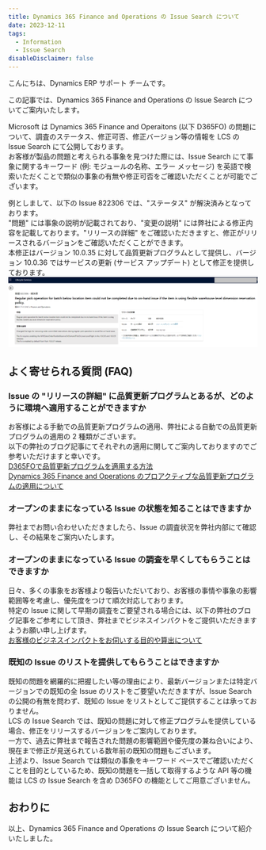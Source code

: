 ```yaml
---
title: Dynamics 365 Finance and Operations の Issue Search について
date: 2023-12-11
tags:
  - Information
  - Issue Search
disableDisclaimer: false
---
```


こんにちは、Dynamics ERP サポート チームです。

この記事では、Dynamics 365 Finance and Operations の Issue Search についてご案内いたします。
<!-- more -->


Microsoft は Dynamics 365 Finance and Operaitons (以下 D365FO) の問題について、調査のステータス、修正可否、修正バージョン等の情報を LCS の Issue Search にて公開しております。  
お客様が製品の問題と考えられる事象を見つけた際には、Issue Search にて事象に関するキーワード (例: モジュールの名称、エラー メッセージ) を英語で検索いただくことで類似の事象の有無や修正可否をご確認いただくことが可能でございます。  

例としまして、以下の Issue 822306 では、"ステータス" が解決済みとなっております。  
"問題" には事象の説明が記載されており、"変更の説明" には弊社による修正内容を記載しております。"リリースの詳細" をご確認いただきますと、修正がリリースされるバージョンをご確認いただくことができます。  
本修正はバージョン 10.0.35 に対して品質更新プログラムとして提供し、バージョン 10.0.36 ではサービスの更新 (サービス アップデート) として修正を提供しております。  
    ![](./what-is-issue-search-in-lcs/issue2.png)  

## よく寄せられる質問 (FAQ)
### Issue の "リリースの詳細" に品質更新プログラムとあるが、どのように環境へ適用することができますか
お客様による手動での品質更新プログラムの適用、弊社による自動での品質更新プログラムの適用の 2 種類がございます。  
以下の弊社のブログ記事にてそれぞれの適用に関してご案内しておりますのでご参考いただけますと幸いです。  
[D365FOで品質更新プログラムを適用する方法](https://jpdynamicserp.github.io/blog/FinOps-Platform/apply-quality-update-d365fo/)  
[Dynamics 365 Finance and Operations のプロアクティブな品質更新プログラムの適用について](https://jpdynamicserp.github.io/blog/FinOps-Platform/proactive-quality-updates/)

### オープンのままになっている Issue の状態を知ることはできますか
弊社までお問い合わせいただきましたら、Issue の調査状況を弊社内部にて確認し、その結果をご案内いたします。

### オープンのままになっている Issue の調査を早くしてもらうことはできますか
日々、多くの事象をお客様より報告いただいており、お客様の事情や事象の影響範囲等を考慮し、優先度をつけて順次対応しております。  
特定の Issue に関して早期の調査をご要望される場合には、以下の弊社のブログ記事をご参考にして頂き、弊社までビジネスインパクトをご提供いただきますようお願い申し上げます。  
[お客様のビジネスインパクトをお伺いする目的や算出について](https://jpdynamicserp.github.io/blog/information/what-is-business-impact/)

### 既知の Issue のリストを提供してもらうことはできますか
既知の問題を網羅的に把握したい等の理由により、最新バージョンまたは特定バージョンでの既知の全 Issue のリストをご要望いただきますが、Issue Search の公開の有無を問わず、既知の Issue をリストとしてご提供することは承っておりません。  
LCS の Issue Search では、既知の問題に対して修正プログラムを提供している場合、修正をリリースするバージョンをご案内しております。  
一方で、過去に弊社まで報告された問題の影響範囲や優先度の兼ね合いにより、現在まで修正が見送られている数年前の既知の問題もございます。  
上述より、Issue Search では類似の事象をキーワード ベースでご確認いただくことを目的としているため、既知の問題を一括して取得するような API 等の機能は LCS の Issue Search を含め D365FO の機能としてご用意ございません。  

## おわりに
以上、Dynamics 365 Finance and Operations の Issue Search について紹介いたしました。  

